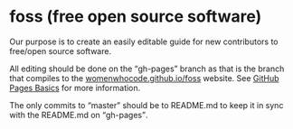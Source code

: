 foss (free open source software)
====
Our purpose is to create an easily editable guide for new contributors to free/open source software.

All editing should be done on the <q>gh-pages</q> branch as that is the branch that compiles to the  [womenwhocode.github.io/foss](http://womenwhocode.github.io/foss) website.  See [GitHub Pages Basics](https://help.github.com/categories/20/articles) for more information.

The only commits to <q>master</q> should be to README.md to keep it in sync with the README.md on <q>gh-pages</q>.
